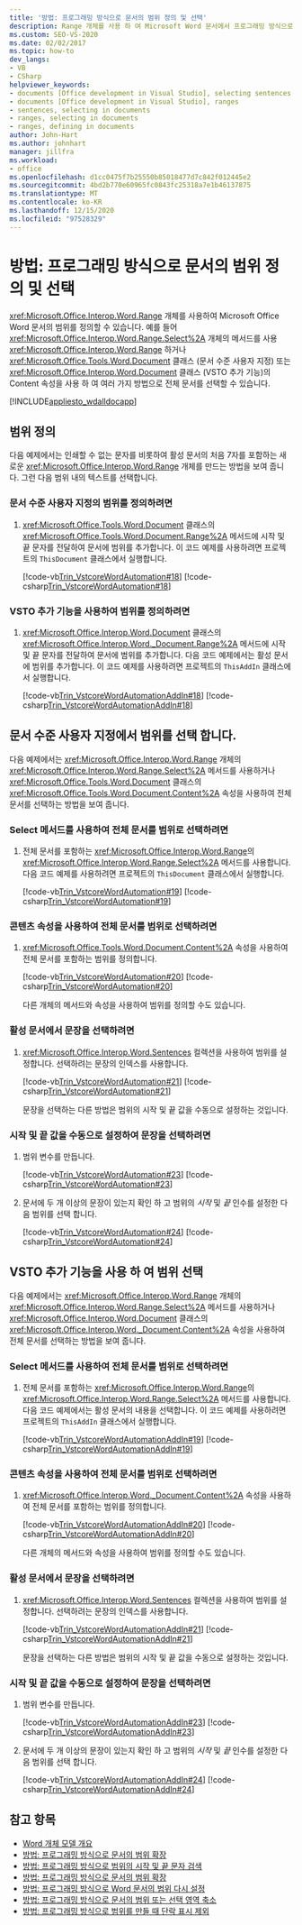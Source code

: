 ```yaml
---
title: '방법: 프로그래밍 방식으로 문서의 범위 정의 및 선택'
description: Range 개체를 사용 하 여 Microsoft Word 문서에서 프로그래밍 방식으로 범위를 정의 하 고 선택 하는 방법을 알아봅니다.
ms.custom: SEO-VS-2020
ms.date: 02/02/2017
ms.topic: how-to
dev_langs:
- VB
- CSharp
helpviewer_keywords:
- documents [Office development in Visual Studio], selecting sentences
- documents [Office development in Visual Studio], ranges
- sentences, selecting in documents
- ranges, selecting in documents
- ranges, defining in documents
author: John-Hart
ms.author: johnhart
manager: jillfra
ms.workload:
- office
ms.openlocfilehash: d1cc0475f7b25550b85018477d7c842f012445e2
ms.sourcegitcommit: 4bd2b770e60965fc0843fc25318a7e1b46137875
ms.translationtype: MT
ms.contentlocale: ko-KR
ms.lasthandoff: 12/15/2020
ms.locfileid: "97528329"
---
```

# <a name="how-to-programmatically-define-and-select-ranges-in-documents"></a>방법: 프로그래밍 방식으로 문서의 범위 정의 및 선택
  <xref:Microsoft.Office.Interop.Word.Range> 개체를 사용하여 Microsoft Office Word 문서의 범위를 정의할 수 있습니다. 예를 들어 <xref:Microsoft.Office.Interop.Word.Range.Select%2A> 개체의 메서드를 사용 <xref:Microsoft.Office.Interop.Word.Range> 하거나 <xref:Microsoft.Office.Tools.Word.Document> 클래스 (문서 수준 사용자 지정) 또는 <xref:Microsoft.Office.Interop.Word.Document> 클래스 (VSTO 추가 기능)의 Content 속성을 사용 하 여 여러 가지 방법으로 전체 문서를 선택할 수 있습니다.

 [!INCLUDE[appliesto_wdalldocapp](../vsto/includes/appliesto-wdalldocapp-md.md)]

## <a name="define-a-range"></a>범위 정의
 다음 예제에서는 인쇄할 수 없는 문자를 비롯하여 활성 문서의 처음 7자를 포함하는 새로운 <xref:Microsoft.Office.Interop.Word.Range> 개체를 만드는 방법을 보여 줍니다. 그런 다음 범위 내의 텍스트를 선택합니다.

### <a name="to-define-a-range-in-a-document-level-customization"></a>문서 수준 사용자 지정의 범위를 정의하려면

1. <xref:Microsoft.Office.Tools.Word.Document> 클래스의 <xref:Microsoft.Office.Tools.Word.Document.Range%2A> 메서드에 시작 및 끝 문자를 전달하여 문서에 범위를 추가합니다. 이 코드 예제를 사용하려면 프로젝트의 `ThisDocument` 클래스에서 실행합니다.

     [!code-vb[Trin_VstcoreWordAutomation#18](../vsto/codesnippet/VisualBasic/Trin_VstcoreWordAutomationVB/ThisDocument.vb#18)]
     [!code-csharp[Trin_VstcoreWordAutomation#18](../vsto/codesnippet/CSharp/Trin_VstcoreWordAutomationCS/ThisDocument.cs#18)]

### <a name="to-define-a-range-by-using-a-vsto-add-in"></a>VSTO 추가 기능을 사용하여 범위를 정의하려면

1. <xref:Microsoft.Office.Interop.Word.Document> 클래스의 <xref:Microsoft.Office.Interop.Word._Document.Range%2A> 메서드에 시작 및 끝 문자를 전달하여 문서에 범위를 추가합니다. 다음 코드 예제에서는 활성 문서에 범위를 추가합니다. 이 코드 예제를 사용하려면 프로젝트의 `ThisAddIn` 클래스에서 실행합니다.

     [!code-vb[Trin_VstcoreWordAutomationAddIn#18](../vsto/codesnippet/VisualBasic/Trin_VstcoreWordAutomationAddIn/ThisAddIn.vb#18)]
     [!code-csharp[Trin_VstcoreWordAutomationAddIn#18](../vsto/codesnippet/CSharp/Trin_VstcoreWordAutomationAddIn/ThisAddIn.cs#18)]

## <a name="select-a-range-in-a-document-level-customization"></a>문서 수준 사용자 지정에서 범위를 선택 합니다.
 다음 예제에서는 <xref:Microsoft.Office.Interop.Word.Range> 개체의 <xref:Microsoft.Office.Interop.Word.Range.Select%2A> 메서드를 사용하거나 <xref:Microsoft.Office.Tools.Word.Document> 클래스의 <xref:Microsoft.Office.Tools.Word.Document.Content%2A> 속성을 사용하여 전체 문서를 선택하는 방법을 보여 줍니다.

### <a name="to-select-the-entire-document-as-a-range-by-using-the-select-method"></a>Select 메서드를 사용하여 전체 문서를 범위로 선택하려면

1. 전체 문서를 포함하는 <xref:Microsoft.Office.Interop.Word.Range>의 <xref:Microsoft.Office.Interop.Word.Range.Select%2A> 메서드를 사용합니다. 다음 코드 예제를 사용하려면 프로젝트의 `ThisDocument` 클래스에서 실행합니다.

     [!code-vb[Trin_VstcoreWordAutomation#19](../vsto/codesnippet/VisualBasic/Trin_VstcoreWordAutomationVB/ThisDocument.vb#19)]
     [!code-csharp[Trin_VstcoreWordAutomation#19](../vsto/codesnippet/CSharp/Trin_VstcoreWordAutomationCS/ThisDocument.cs#19)]

### <a name="to-select-the-entire-document-as-a-range-by-using-the-content-property"></a>콘텐츠 속성을 사용하여 전체 문서를 범위로 선택하려면

1. <xref:Microsoft.Office.Tools.Word.Document.Content%2A> 속성을 사용하여 전체 문서를 포함하는 범위를 정의합니다.

    [!code-vb[Trin_VstcoreWordAutomation#20](../vsto/codesnippet/VisualBasic/Trin_VstcoreWordAutomationVB/ThisDocument.vb#20)]
    [!code-csharp[Trin_VstcoreWordAutomation#20](../vsto/codesnippet/CSharp/Trin_VstcoreWordAutomationCS/ThisDocument.cs#20)]

   다른 개체의 메서드와 속성을 사용하여 범위를 정의할 수도 있습니다.

### <a name="to-select-a-sentence-in-the-active-document"></a>활성 문서에서 문장을 선택하려면

1. <xref:Microsoft.Office.Interop.Word.Sentences> 컬렉션을 사용하여 범위를 설정합니다. 선택하려는 문장의 인덱스를 사용합니다.

    [!code-vb[Trin_VstcoreWordAutomation#21](../vsto/codesnippet/VisualBasic/Trin_VstcoreWordAutomationVB/ThisDocument.vb#21)]
    [!code-csharp[Trin_VstcoreWordAutomation#21](../vsto/codesnippet/CSharp/Trin_VstcoreWordAutomationCS/ThisDocument.cs#21)]

   문장을 선택하는 다른 방법은 범위의 시작 및 끝 값을 수동으로 설정하는 것입니다.

### <a name="to-select-a-sentence-by-manually-setting-the-start-and-end-values"></a>시작 및 끝 값을 수동으로 설정하여 문장을 선택하려면

1. 범위 변수를 만듭니다.

     [!code-vb[Trin_VstcoreWordAutomation#23](../vsto/codesnippet/VisualBasic/Trin_VstcoreWordAutomationVB/ThisDocument.vb#23)]
     [!code-csharp[Trin_VstcoreWordAutomation#23](../vsto/codesnippet/CSharp/Trin_VstcoreWordAutomationCS/ThisDocument.cs#23)]

2. 문서에 두 개 이상의 문장이 있는지 확인 하 고 범위의 *시작* 및 *끝* 인수를 설정한 다음 범위를 선택 합니다.

     [!code-vb[Trin_VstcoreWordAutomation#24](../vsto/codesnippet/VisualBasic/Trin_VstcoreWordAutomationVB/ThisDocument.vb#24)]
     [!code-csharp[Trin_VstcoreWordAutomation#24](../vsto/codesnippet/CSharp/Trin_VstcoreWordAutomationCS/ThisDocument.cs#24)]

## <a name="select-a-range-by-using-a-vsto-add-in"></a>VSTO 추가 기능을 사용 하 여 범위 선택
 다음 예제에서는 <xref:Microsoft.Office.Interop.Word.Range> 개체의 <xref:Microsoft.Office.Interop.Word.Range.Select%2A> 메서드를 사용하거나 <xref:Microsoft.Office.Interop.Word.Document> 클래스의 <xref:Microsoft.Office.Interop.Word._Document.Content%2A> 속성을 사용하여 전체 문서를 선택하는 방법을 보여 줍니다.

### <a name="to-select-the-entire-document-as-a-range-by-using-the-select-method"></a>Select 메서드를 사용하여 전체 문서를 범위로 선택하려면

1. 전체 문서를 포함하는 <xref:Microsoft.Office.Interop.Word.Range>의 <xref:Microsoft.Office.Interop.Word.Range.Select%2A> 메서드를 사용합니다. 다음 코드 예제에서는 활성 문서의 내용을 선택합니다. 이 코드 예제를 사용하려면 프로젝트의 `ThisAddIn` 클래스에서 실행합니다.

     [!code-vb[Trin_VstcoreWordAutomationAddIn#19](../vsto/codesnippet/VisualBasic/Trin_VstcoreWordAutomationAddIn/ThisAddIn.vb#19)]
     [!code-csharp[Trin_VstcoreWordAutomationAddIn#19](../vsto/codesnippet/CSharp/Trin_VstcoreWordAutomationAddIn/ThisAddIn.cs#19)]

### <a name="to-select-the-entire-document-as-a-range-by-using-the-content-property"></a>콘텐츠 속성을 사용하여 전체 문서를 범위로 선택하려면

1. <xref:Microsoft.Office.Interop.Word._Document.Content%2A> 속성을 사용하여 전체 문서를 포함하는 범위를 정의합니다.

    [!code-vb[Trin_VstcoreWordAutomationAddIn#20](../vsto/codesnippet/VisualBasic/Trin_VstcoreWordAutomationAddIn/ThisAddIn.vb#20)]
    [!code-csharp[Trin_VstcoreWordAutomationAddIn#20](../vsto/codesnippet/CSharp/Trin_VstcoreWordAutomationAddIn/ThisAddIn.cs#20)]

   다른 개체의 메서드와 속성을 사용하여 범위를 정의할 수도 있습니다.

### <a name="to-select-a-sentence-in-the-active-document"></a>활성 문서에서 문장을 선택하려면

1. <xref:Microsoft.Office.Interop.Word.Sentences> 컬렉션을 사용하여 범위를 설정합니다. 선택하려는 문장의 인덱스를 사용합니다.

    [!code-vb[Trin_VstcoreWordAutomationAddIn#21](../vsto/codesnippet/VisualBasic/Trin_VstcoreWordAutomationAddIn/ThisAddIn.vb#21)]
    [!code-csharp[Trin_VstcoreWordAutomationAddIn#21](../vsto/codesnippet/CSharp/Trin_VstcoreWordAutomationAddIn/ThisAddIn.cs#21)]

   문장을 선택하는 다른 방법은 범위의 시작 및 끝 값을 수동으로 설정하는 것입니다.

### <a name="to-select-a-sentence-by-manually-setting-the-start-and-end-values"></a>시작 및 끝 값을 수동으로 설정하여 문장을 선택하려면

1. 범위 변수를 만듭니다.

     [!code-vb[Trin_VstcoreWordAutomationAddIn#23](../vsto/codesnippet/VisualBasic/Trin_VstcoreWordAutomationAddIn/ThisAddIn.vb#23)]
     [!code-csharp[Trin_VstcoreWordAutomationAddIn#23](../vsto/codesnippet/CSharp/Trin_VstcoreWordAutomationAddIn/ThisAddIn.cs#23)]

2. 문서에 두 개 이상의 문장이 있는지 확인 하 고 범위의 *시작* 및 *끝* 인수를 설정한 다음 범위를 선택 합니다.

     [!code-vb[Trin_VstcoreWordAutomationAddIn#24](../vsto/codesnippet/VisualBasic/Trin_VstcoreWordAutomationAddIn/ThisAddIn.vb#24)]
     [!code-csharp[Trin_VstcoreWordAutomationAddIn#24](../vsto/codesnippet/CSharp/Trin_VstcoreWordAutomationAddIn/ThisAddIn.cs#24)]

## <a name="see-also"></a>참고 항목
- [Word 개체 모델 개요](../vsto/word-object-model-overview.md)
- [방법: 프로그래밍 방식으로 문서의 범위 확장](../vsto/how-to-programmatically-extend-ranges-in-documents.md)
- [방법: 프로그래밍 방식으로 범위의 시작 및 끝 문자 검색](../vsto/how-to-programmatically-retrieve-start-and-end-characters-in-ranges.md)
- [방법: 프로그래밍 방식으로 문서의 범위 확장](../vsto/how-to-programmatically-extend-ranges-in-documents.md)
- [방법: 프로그래밍 방식으로 Word 문서의 범위 다시 설정](../vsto/how-to-programmatically-reset-ranges-in-word-documents.md)
- [방법: 프로그래밍 방식으로 문서의 범위 또는 선택 영역 축소](../vsto/how-to-programmatically-collapse-ranges-or-selections-in-documents.md)
- [방법: 프로그래밍 방식으로 범위를 만들 때 단락 표시 제외](../vsto/how-to-programmatically-exclude-paragraph-marks-when-creating-ranges.md)
